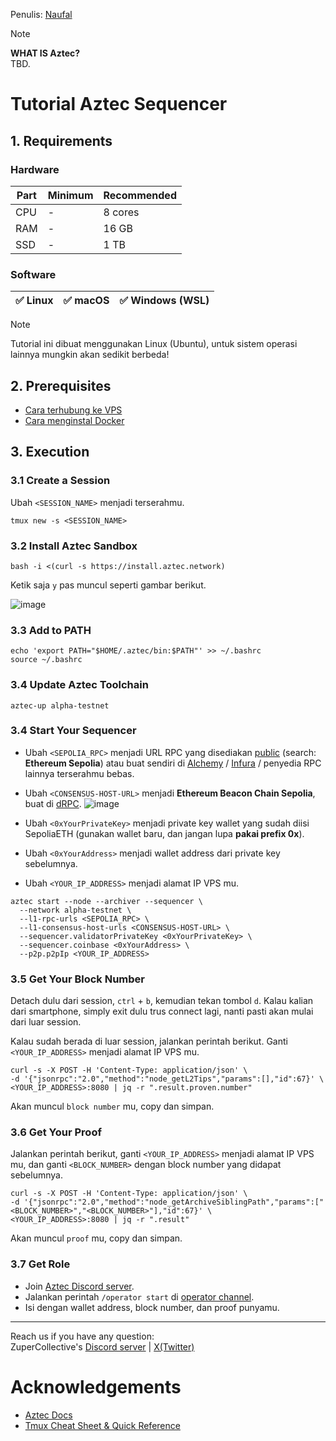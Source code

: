 Penulis: [Naufal](https://x.com/0xfal)

> [!NOTE]
> **WHAT IS Aztec?**\
> TBD.

# Tutorial Aztec Sequencer

## 1. Requirements

### Hardware

| Part | Minimum | Recommended |
| ------------- | ------------- | ------------- |
| CPU | - | 8 cores |
| RAM | - | 16 GB |
| SSD | - | 1 TB |

### Software

| ✅ Linux | ✅ macOS | ✅ Windows (WSL) |
| ------------- | ------------- | ------------- |

> [!NOTE]
> Tutorial ini dibuat menggunakan Linux (Ubuntu), untuk sistem operasi lainnya mungkin akan sedikit berbeda!

## 2. Prerequisites

- [Cara terhubung ke VPS](https://github.com/ZuperHunt/Connect-to-VPS)
- [Cara menginstal Docker](https://github.com/zupercollective/Installing-Docker)

## 3. Execution

### 3.1 Create a Session

Ubah `<SESSION_NAME>` menjadi terserahmu.

```
tmux new -s <SESSION_NAME>
```

### 3.2 Install Aztec Sandbox

```
bash -i <(curl -s https://install.aztec.network)
```

Ketik saja `y` pas muncul seperti gambar berikut.

![image](https://github.com/user-attachments/assets/147ccf0f-0f4b-4655-b526-9bc764229ebb)

### 3.3 Add to PATH

```
echo 'export PATH="$HOME/.aztec/bin:$PATH"' >> ~/.bashrc
source ~/.bashrc
```

### 3.4 Update Aztec Toolchain

```
aztec-up alpha-testnet
```

### 3.4 Start Your Sequencer

- Ubah `<SEPOLIA_RPC>` menjadi URL RPC yang disediakan [public](https://chainlist.org) (search: **Ethereum Sepolia**) atau buat sendiri di [Alchemy](https://dashboard.alchemy.com/chains/eth?network=ETH_SEPOLIA) / [Infura](https://www.infura.io) / penyedia RPC lainnya terserahmu bebas.

- Ubah `<CONSENSUS-HOST-URL>` menjadi **Ethereum Beacon Chain Sepolia**, buat di [dRPC](https://drpc.org/login).
![image](https://github.com/user-attachments/assets/13c0d6b3-d244-4e66-9566-e78bad959327)

- Ubah `<0xYourPrivateKey>` menjadi private key wallet yang sudah diisi SepoliaETH (gunakan wallet baru, dan jangan lupa **pakai prefix 0x**).
- Ubah `<0xYourAddress>` menjadi wallet address dari private key sebelumnya.
- Ubah `<YOUR_IP_ADDRESS>` menjadi alamat IP VPS mu.

```
aztec start --node --archiver --sequencer \
  --network alpha-testnet \
  --l1-rpc-urls <SEPOLIA_RPC> \
  --l1-consensus-host-urls <CONSENSUS-HOST-URL> \
  --sequencer.validatorPrivateKey <0xYourPrivateKey> \
  --sequencer.coinbase <0xYourAddress> \
  --p2p.p2pIp <YOUR_IP_ADDRESS>
```

### 3.5 Get Your Block Number

Detach dulu dari session, `ctrl` + `b`, kemudian tekan tombol `d`. Kalau kalian dari smartphone, simply exit dulu trus connect lagi, nanti pasti akan mulai dari luar session.

Kalau sudah berada di luar session, jalankan perintah berikut. Ganti `<YOUR_IP_ADDRESS>` menjadi alamat IP VPS mu.

```
curl -s -X POST -H 'Content-Type: application/json' \
-d '{"jsonrpc":"2.0","method":"node_getL2Tips","params":[],"id":67}' \
<YOUR_IP_ADDRESS>:8080 | jq -r ".result.proven.number"
```

Akan muncul `block number` mu, copy dan simpan.

### 3.6 Get Your Proof

Jalankan perintah berikut, ganti `<YOUR_IP_ADDRESS>` menjadi alamat IP VPS mu, dan ganti `<BLOCK_NUMBER>` dengan block number yang didapat sebelumnya.

```
curl -s -X POST -H 'Content-Type: application/json' \
-d '{"jsonrpc":"2.0","method":"node_getArchiveSiblingPath","params":["<BLOCK_NUMBER>","<BLOCK_NUMBER>"],"id":67}' \
<YOUR_IP_ADDRESS>:8080 | jq -r ".result"
```

Akan muncul `proof` mu, copy dan simpan.

### 3.7 Get Role

- Join [Aztec Discord server](https://discord.gg/aztec).
- Jalankan perintah `/operator start` di [operator channel](https://discord.com/channels/1144692727120937080/1367196595866828982).
- Isi dengan wallet address, block number, dan proof punyamu.

---

Reach us if you have any question:\
ZuperCollective's [Discord server](https://discord.gg/ZuperCollective) | [X(Twitter)](https://twitter.com/ZuperCollective)

# Acknowledgements

* [Aztec Docs](https://docs.aztec.network/next/the_aztec_network/guides/run_nodes)
* [Tmux Cheat Sheet & Quick Reference](https://tmuxcheatsheet.com/)
